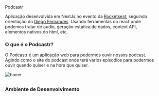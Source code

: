 Podcastr

Aplicação desenvolvida em NextJs no evento da [Rocketseat](https://github.com/Rocketseat), seguindo orientação do [Diego Fernandes](https://github.com/diego3g). Usando ferramentas do react onde podemos tratar de audio, geração estatíca de dados, context API, elementos nativos do html, etc. 

### O que é o Podcastr?

O Podcastr é um aplicação web para podermos ouvir nossos podcast. Agindo como o site do podcast onde terá varios episodios para podermos ouvir quando quiser e na hora que quiser.

![home](https://user-images.githubusercontent.com/71888055/116928269-3bb59e80-ac33-11eb-97ca-7910e70ebf7f.PNG)

##

<h3 aligh="center">
  Ambiente de Desenvolvimento
</h3>

